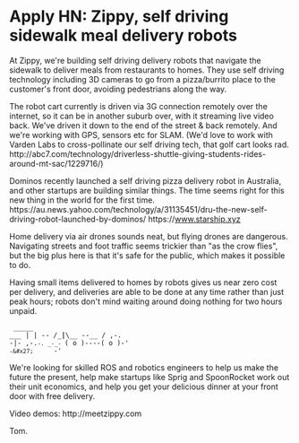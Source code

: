 # Apply HN: Zippy, self driving sidewalk meal delivery robots

At Zippy, we&#x27;re building self driving delivery robots that navigate the sidewalk to deliver meals from restaurants to homes. They use self driving technology including 3D cameras to go from a pizza&#x2F;burrito place to the customer&#x27;s front door, avoiding pedestrians along the way.<p>The robot cart currently is driven via 3G connection remotely over the internet, so it can be in another suburb over, with it streaming live video back. We&#x27;ve driven it down to the end of the street &amp; back remotely. And we&#x27;re working with GPS, sensors etc for SLAM. (We&#x27;d love to work with Varden Labs to cross-pollinate our self driving tech, that golf cart looks rad. http:&#x2F;&#x2F;abc7.com&#x2F;technology&#x2F;driverless-shuttle-giving-students-rides-around-mt-sac&#x2F;1229716&#x2F;)<p>Dominos recently launched a self driving pizza delivery robot in Australia, and other startups are building similar things. The time seems right for this new thing in the world for the first time.
https:&#x2F;&#x2F;au.news.yahoo.com&#x2F;technology&#x2F;a&#x2F;31135451&#x2F;dru-the-new-self-driving-robot-launched-by-dominos&#x2F;
https:&#x2F;&#x2F;www.starship.xyz<p>Home delivery via air drones sounds neat, but flying drones are dangerous. Navigating streets and foot traffic seems trickier than &quot;as the crow flies&quot;, but the big plus here is that it&#x27;s safe for the public, which makes it possible to do.<p>Having small items delivered to homes by robots gives us near zero cost per delivery, and deliveries are able to be done at any time rather than just peak hours; robots don&#x27;t mind waiting around doing nothing for two hours unpaid.<p><pre><code>            _____
  ___      |     |
    _-_-  _&#x2F;\____|__\\__
 _-_-__  &#x2F; ,-. -|-  ,-.`-.
    _-_- `( o )----( o )-&#x27;
           `-&#x27;      `-&#x27;
</code></pre>
We&#x27;re looking for skilled ROS and robotics engineers to help us make the future the present, help make startups like Sprig and SpoonRocket work out their unit economics, and help you get your delicious dinner at your front door with free delivery.<p>Video demos: http:&#x2F;&#x2F;meetzippy.com<p>Tom.
